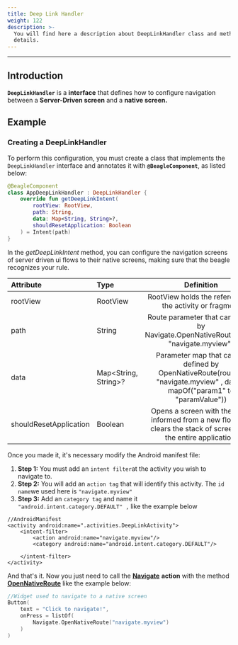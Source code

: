 ```yaml
---
title: Deep Link Handler
weight: 122
description: >-
  You will find here a description about DeepLinkHandler class and methods
  details.
---
```


---

## Introduction

**`DeepLinkHandler`** is a **interface** that defines how to configure navigation between a
**Server-Driven screen** and a **native screen.** 

## Example

### Creating a DeepLinkHandler

To perform this configuration, you must create a class that implements the `DeepLinkHandler` interface and annotates it with **`@BeagleComponent`**, as listed below:

```kotlin
@BeagleComponent
class AppDeepLinkHandler : DeepLinkHandler {
    override fun getDeepLinkIntent(
        rootView: RootView,
        path: String,
        data: Map<String, String>?,
        shouldResetApplication: Boolean
    ) = Intent(path)
}
```

In the *getDeepLinkIntent* method, you can configure the navigation screens of server driven ui
 flows
 to their native screens, making sure that the beagle recognizes your rule.

| **Attribute** | **Type** | **Definition** |
| :--- | :--- | :---: |
| rootView | RootView  | RootView holds the reference to the activity or fragment |
| path | String | Route parameter that can be set by Navigate.OpenNativeRoute(route: "navigate.myview") |
| data | Map<String, String>? | Parameter map that can be defined by OpenNativeRoute(route = "navigate.myview" , data = mapOf("param1" to "paramValue")) |
| shouldResetApplication | Boolean | Opens a screen with the route informed from a new flow and clears the stack of screens for the entire application. |

Once you made it, it's necessary modify the Android manifest file:

1. **Step 1:** You must add an `intent filter`at the activity you wish to navigate to.
2. **Step 2:** You will add an `action tag` that will identify this activity. The `id name`we used here is `"navigate.myview"`
3. **Step 3:** Add an `category tag` and name it `"android.intent.category.DEFAULT" ,` like the example below

```markup
//AndroidManifest
<activity android:name=".activities.DeepLinkActivity">
    <intent-filter>
        <action android:name="navigate.myview"/>
        <category android:name="android.intent.category.DEFAULT"/>

    </intent-filter>
</activity>
```

And that's it. Now you just need to call the [**Navigate**](../../../../api/actions/navigate/) **action** with the method [**OpenNativeRoute**](../../../../api/actions/navigate/opennativeroute) like the example below: 

```kotlin
//Widget used to navigate to a native screen
Button(
    text = "Click to navigate!",
    onPress = listOf(
        Navigate.OpenNativeRoute("navigate.myview")
    )
)
```
